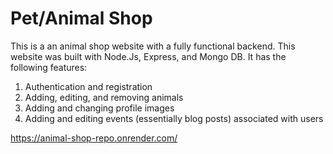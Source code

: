 # Pet/Animal Shop

This is a an animal shop website with a fully functional backend. This website was built with Node.Js, Express, and Mongo DB. It has the following features:

1. Authentication and registration
2. Adding, editing, and removing animals
3. Adding and changing profile images
4. Adding and editing events (essentially blog posts) associated with users

https://animal-shop-repo.onrender.com/
